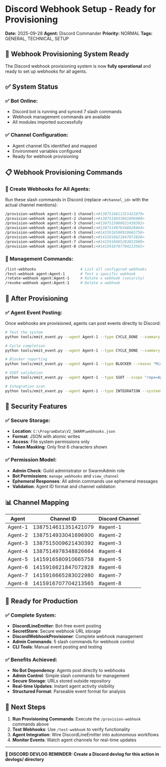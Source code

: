 # Discord Webhook Setup - Ready for Provisioning

**Date:** 2025-09-28
**Agent:** Discord Commander
**Priority:** NORMAL
**Tags:** GENERAL, TECHNICAL, SETUP

## 🎯 **Webhook Provisioning System Ready**

The Discord webhook provisioning system is now **fully operational** and ready to set up webhooks for all agents.

## ✅ **System Status**

### **✅ Bot Online:**
- Discord bot is running and synced 7 slash commands
- Webhook management commands are available
- All modules imported successfully

### **✅ Channel Configuration:**
- Agent channel IDs identified and mapped
- Environment variables configured
- Ready for webhook provisioning

## 📋 **Webhook Provisioning Commands**

### **🎯 Create Webhooks for All Agents:**

Run these slash commands in Discord (replace `<#channel_id>` with the actual channel mentions):

```bash
/provision-webhook agent:Agent-1 channel:<#1387514611351421079>
/provision-webhook agent:Agent-2 channel:<#1387514933041696900>
/provision-webhook agent:Agent-3 channel:<#1387515009621430392>
/provision-webhook agent:Agent-4 channel:<#1387514978348826664>
/provision-webhook agent:Agent-5 channel:<#1415916580910665758>
/provision-webhook agent:Agent-6 channel:<#1415916621847072828>
/provision-webhook agent:Agent-7 channel:<#1415916665283022980>
/provision-webhook agent:Agent-8 channel:<#1415916707704213565>
```

### **🔧 Management Commands:**

```bash
/list-webhooks                    # List all configured webhooks
/test-webhook agent:Agent-1       # Test a specific webhook
/rotate-webhook agent:Agent-1     # Rotate a webhook (security)
/revoke-webhook agent:Agent-1     # Delete a webhook
```

## 🚀 **After Provisioning**

### **✅ Agent Event Posting:**

Once webhooks are provisioned, agents can post events directly to Discord:

```bash
# Test the system
python tools/emit_event.py --agent Agent-1 --type CYCLE_DONE --summary "Testing webhook system" --next "Continue development"

# Cycle completion
python tools/emit_event.py --agent Agent-1 --type CYCLE_DONE --summary "Processed inbox(5), claimed 1 task" --next "Continue autonomous ops"

# Blocker reporting
python tools/emit_event.py --agent Agent-1 --type BLOCKER --reason "Missing API key" --need "Set environment variable" --severity high

# SSOT validation
python tools/emit_event.py --agent Agent-1 --type SSOT --scope "repo=Agent_Cellphone_V2" --passed

# Integration scan
python tools/emit_event.py --agent Agent-1 --type INTEGRATION --systems "discord,webhook" --depth 2 --result "All systems operational"
```

## 🔐 **Security Features**

### **✅ Secure Storage:**
- **Location**: `C:\ProgramData\V2_SWARM\webhooks.json`
- **Format**: JSON with atomic writes
- **Access**: File system permissions only
- **Token Masking**: Only first 6 characters shown

### **✅ Permission Model:**
- **Admin Check**: Guild administrator or SwarmAdmin role
- **Bot Permissions**: `manage_webhooks` and `view_channel`
- **Ephemeral Responses**: All admin commands use ephemeral messages
- **Validation**: Agent ID format and channel validation

## 📊 **Channel Mapping**

| Agent | Channel ID | Discord Channel |
|-------|------------|-----------------|
| Agent-1 | 1387514611351421079 | #agent-1 |
| Agent-2 | 1387514933041696900 | #agent-2 |
| Agent-3 | 1387515009621430392 | #agent-3 |
| Agent-4 | 1387514978348826664 | #agent-4 |
| Agent-5 | 1415916580910665758 | #agent-5 |
| Agent-6 | 1415916621847072828 | #agent-6 |
| Agent-7 | 1415916665283022980 | #agent-7 |
| Agent-8 | 1415916707704213565 | #agent-8 |

## 🎉 **Ready for Production**

### **✅ Complete System:**
- **DiscordLineEmitter**: Bot-free event posting
- **SecretStore**: Secure webhook URL storage
- **DiscordWebhookProvisioner**: Complete webhook management
- **Admin Commands**: 5 slash commands for webhook control
- **CLI Tools**: Manual event posting and testing

### **✅ Benefits Achieved:**
- **No Bot Dependency**: Agents post directly to webhooks
- **Admin Control**: Simple slash commands for management
- **Secure Storage**: URLs stored outside repository
- **Real-time Updates**: Instant agent activity visibility
- **Structured Format**: Parseable event format for analysis

## 🔄 **Next Steps**

1. **Run Provisioning Commands**: Execute the `/provision-webhook` commands above
2. **Test Webhooks**: Use `/test-webhook` to verify functionality
3. **Agent Integration**: Wire DiscordLineEmitter into autonomous workflows
4. **Monitor Events**: Watch agent channels for real-time updates

---
**📝 DISCORD DEVLOG REMINDER: Create a Discord devlog for this action in devlogs/ directory**
